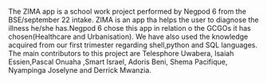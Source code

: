 The ZIMA app is a school work  project performed by  Negpod 6 from the BSE/september 22 intake. ZIMA is an app tha helps the user to diagnose the illness he/she has.Negpod 6 chose this app in relation o the GCGOs it has chosen(Healthcare and Urbanisation). We have also used the knowledge acquired from our first trimester regarding shell,python and SQL languages. The main contributors to this project are Telesphore Uwabera, Isaiah Essien,Pascal Onuaha ,Smart Israel, Adoris Beni, Shema Pacifique, Nyampinga Joselyne and Derrick Mwanzia.